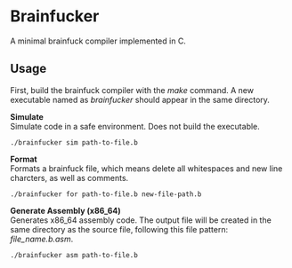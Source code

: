 # Brainfucker
A minimal brainfuck compiler implemented in C.
## Usage
First, build the brainfuck compiler with the *make* command. A new executable named as *brainfucker* should appear in the same directory.  
  
**Simulate**  
Simulate code in a safe environment. Does not build the executable.
```
./brainfucker sim path-to-file.b
```  
**Format**  
Formats a brainfuck file, which means delete all whitespaces and new line charcters, as well as comments.
```
./brainfucker for path-to-file.b new-file-path.b
```  
**Generate Assembly (x86_64)**  
Generates x86_64 assembly code. The output file will be created in the same directory as the source file, following this file pattern: *file_name.b.asm*.
```
./brainfucker asm path-to-file.b
```
